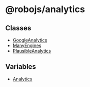 # @robojs/analytics

## Classes

- [GoogleAnalytics](Class.GoogleAnalytics.md)
- [ManyEngines](Class.ManyEngines.md)
- [PlausibleAnalytics](Class.PlausibleAnalytics.md)

## Variables

- [Analytics](Variable.Analytics.md)
